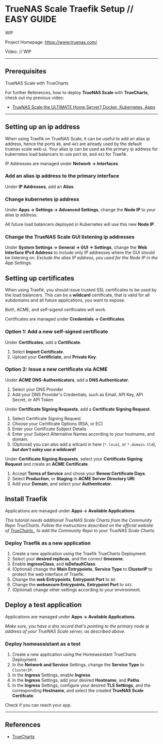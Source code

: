 # TrueNAS Scale Traefik Setup // EASY GUIDE
WIP

Project Homepage: https://www.truenas.com/

Video: // WIP

---
## Prerequisites

TrueNAS Scale with TrueCharts

For further References, how to deploy **TrueNAS Scale** with **TrueCharts**, check out my previous video:
- [TrueNAS Scale the ULTIMATE Home Server? Docker, Kubernetes, Apps](https://youtu.be/LJY9KBbL4j0)

---
## Setting up an ip address

When using Traefik on TrueNAS Scale, it can be useful to add an alias ip address, hence the ports `80`, and `443` are already used by the default truenas scale web ui. Your alias ip can be used as the primary ip address for kubernetes load balancers to use port `80`, and `443` for Traefik.

IP Addresses are managed under **Network -> Interfaces**. 

### Add an alias ip address to the primary interface

Under **IP Addresses**, add an **Alias**.

### Change kubernetes ip address

Under **Apps -> Settings -> Advanced Settings**, change the **Node IP** to your alias ip address.

All future load balancers deployed in Kubernetes will use this new **Node IP**.

### Change the TrueNAS Scale GUI listening ip addresses

Under **System Settings -> General -> GUI -> Settings**, change the **Web Interface IPv4 Address** to include only IP addresses where the GUI should be listening on. *Exclude the alias IP address, you used for the Node IP in the App Settings.*

## Setting up certificates

When using Traefik, you should issue trusted SSL certificates to be used by the load balancers. This can be a **wildcard** certificate, that is valid for all subdomains and all future applications, you want to expose.

Both, ACME, and self-sigend certficiates will work.

Certificates are managed under **Credentials -> Certificates**.

### Option 1: Add a new self-signed certificate

Under **Certificates**, add a **Certificate**.

1. Select **Import Certificate**.
2. Upload your **Certificiate**, and **Private Key**.

### Option 2: Issue a new certificate via ACME

Under **ACME DNS-Authenticators**, add a **DNS Authenticator**.

1. Select your DNS Provider
2. Add your DNS Provider's Credentials, such as Email, API Key, API Secret, or API Token

Under **Certificate Signing Requests**, add a **Certificate Signing Request**.

1. Select Certificate Signing Request
2. Choose your Certificate Options (RSA, or EC)
3. Enter your Certificate Subject Details
4. Enter your Subject Alternative Names according to your hostname, and domain.
5. (Optional) you can also add a wilcard in here (`*.local`, or `*.domain.tld`), ***but don't soley use a wildcard!***

Under **Certificate Signing Requests**, select your **Certificate Signing Request** and create an **ACME Certificate**.

1. Accept **Terms of Service** and chose your **Renew Certificate Days**.
2. Select **Production**, or **Staging** in **ACME Server Directory URI**.
3. Add your **Domain**, and select your **Authenticator**.

## Install Traefik

Applications are managed under **Apps -> Available Applications**. 

*This tutorial needs additional TrueNAS Scale Charts from the Community Repo TrueCharts. Follow the instructions described on the official website of [TrueCharts ](https://truecharts.org), to add the Community Repo to your TrueNAS Scale Charts.* 

### Deploy Traefik as a new application

1. Create a new application using the Traefik TrueCharts Deployment.
2. Select your **desired replicas**, and the correct **timezone**.
3. Enable **ingressClass**, and **isDefaultClass**.
4. (Optional) change the **Main Entrypoints**, **Service Type** to **ClusterIP** to protect the web interface of Traefik.
5. Change the **web Entrypoints**, **Entrypoint Port** to `80`.
6. Change the **websecure Entrypoints**, **Entrypoint Port** to `443`.
7. (Optional) change other settings according to your environment.

## Deploy a test application

Applications are managed under **Apps -> Available Applications**. 

*Make sure, you have a dns record that's pointing to the primary node ip address of your TrueNAS Scale server, as described above.*

### Deploy homeassistant as a test

1. Create a new application using the Homeassistant TrueCharts Deployment.
2. In the **Network and Service** Settings, change the **Service Type** to `ClusterIP`.
3. In the **Ingress** Settings, enable **Ingress**.
4. In the **Ingress** Settings, add your desired **Hostname**, and **Paths**.
5. In the **Ingress** Settings, configure your desired **TLS Settings**, and the corresponding **Hostname**, and select the created **TrueNAS Scale Certifcate**.

Check if you can reach your app.

---
## References

- [TrueCharts ](https://truecharts.org)
